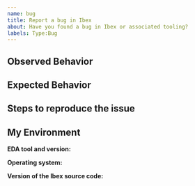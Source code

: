 ```yaml
---
name: bug
title: Report a bug in Ibex
about: Have you found a bug in Ibex or associated tooling?
labels: Type:Bug
---
```


<!--
Thank you for your interest in Ibex. We are continuously improving Ibex, and your bug report will help us with that. To help us understand and reproduce your problem as quickly as possible we have prepared a little template below.

No text in blocks starting with < !-- will be shown in the final bug report.

You can also copy/paste images into the bug report, and you can attach files to it by simply dragging them into the issue window.
-->

## Observed Behavior
<!--
Please describe the problem you saw. Include waveforms (in VCD or Verilator/GtkWave FST format only please) and log files if possible.
-->

## Expected Behavior
<!-- Please describe the behavior you expected to see instead. -->

## Steps to reproduce the issue
<!--
Please help us to reproduce the issue you're seeing by including a detailed description of what you did to get to the problem.

For example:
* What command did you run? (Also include the output of the command.)
* What parameters/defines did you set?
* Did you make modifications to the source code?
-->

## My Environment

<!--
Let us know how you're using Ibex. This helps us to better understand your problem and find a solution more quickly.
-->

**EDA tool and version:**
<!--
If you are using an EDA tool to work with Ibex let us know which tool and which version you're using.
For example, "Xilinx Vivado 2020.1" or "Synopsys VCS 2020.03-SP1"
-->

**Operating system:**
<!--
Please let us know the operating system/Linux distribution you're using.
For example "Ubuntu Linux 18.04" or "CentOS 7.3".
-->

**Version of the Ibex source code:**
<!--
Which version of the Ibex source code are you using?
You can call `git rev-parse HEAD` in your Ibex source directory to get this information.
Please also let us know if you have made changes to the code.
-->
